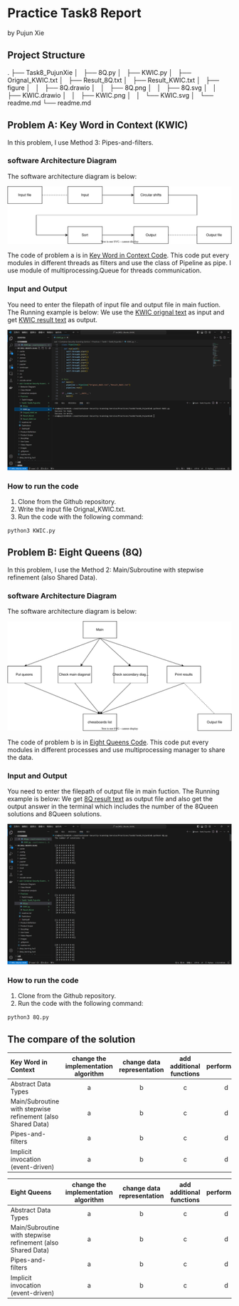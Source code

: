 # Practice Task8 Report
by Pujun Xie

## Project Structure
.
├── Task8_PujunXie
│   ├── 8Q.py
│   ├── KWIC.py
│   ├── Orignal_KWIC.txt
│   ├── Result_8Q.txt
│   ├── Result_KWIC.txt
│   ├── figure
│   │   ├── 8Q.drawio
│   │   ├── 8Q.png
│   │   ├── 8Q.svg
│   │   ├── KWIC.drawio
│   │   ├── KWIC.png
│   │   └── KWIC.svg
│   └── readme.md
└── readme.md
    
## Problem A: Key Word in Context (KWIC)
In this problem, I use Method 3: Pipes-and-filters. 

###  software Architecture Diagram
The software architecture diagram is below:

![image](https://github.com/xpjllk38324/Container-Security-Scanning-Service/blob/main/Practices/Task8/Task8_PujunXie/figure/KWIC.svg)

The code of problem a is in [Key Word in Context Code](KWIC.py). This code put every modules in different threads as filters and use the class of Pipeline as pipe. I use module of multiprocessing.Queue for threads communication. 

### Input and Output
You need to enter the filepath of input file and output file in main fuction. The Running example is below: We use the [KWIC orignal text](Orignal_KWIC.txt) as input and get [KWIC result text](Result_KWIC.txt) as output.

![image](https://github.com/xpjllk38324/Container-Security-Scanning-Service/blob/main/Practices/Task8/Task8_PujunXie/figure/KWIC.png)

### How to run the code

1. Clone from the Github repository.
2. Write the input file Orignal_KWIC.txt.
3. Run the code with the following command:

```
python3 KWIC.py
```

## Problem B: Eight Queens (8Q)
In this problem, I use the Method 2: Main/Subroutine with stepwise refinement (also Shared Data). 

###  software Architecture Diagram
The software architecture diagram is below:

![image](https://github.com/xpjllk38324/Container-Security-Scanning-Service/blob/main/Practices/Task8/Task8_PujunXie/figure/8Q.svg)

The code of problem b is in [Eight Queens Code](8Q.py). This code put every modules in different processes and use multiprocessing manager to share the data.

### Input and Output
You need to enter the filepath of output file in main fuction. The Running example is below: We get [8Q result text](Result_8Q.txt) as output file and also get the output answer in the terminal
which includes the number of the 8Queen solutions and 8Queen solutions.

![image](https://github.com/xpjllk38324/Container-Security-Scanning-Service/blob/main/Practices/Task8/Task8_PujunXie/figure/8Q.png)

### How to run the code

1. Clone from the Github repository.
2. Run the code with the following command:

```
python3 8Q.py
```

## The compare of the solution

| Key Word in Context | change the implementation algorithm | change data representation | add additional functions | performance | Reusability |
| :--- | :---: | :---: |:---: |:---: |---: |
|Abstract Data Types | a | b | c | d | e |
| Main/Subroutine with stepwise refinement (also Shared Data) | a | b | c | d |  e |
| Pipes-and-filters | a | b | c | d | e |
| Implicit invocation (event-driven) | a | b | c | d | e |

| Eight Queens | change the implementation algorithm | change data representation | add additional functions | performance | Reusability |
| :--- | :---: | :---: |:---: |:---: |---: |
|Abstract Data Types | a | b | c | d | e |
| Main/Subroutine with stepwise refinement (also Shared Data) | a | b | c | d |  e |
| Pipes-and-filters | a | b | c | d | e |
| Implicit invocation (event-driven) | a | b | c | d | e |
